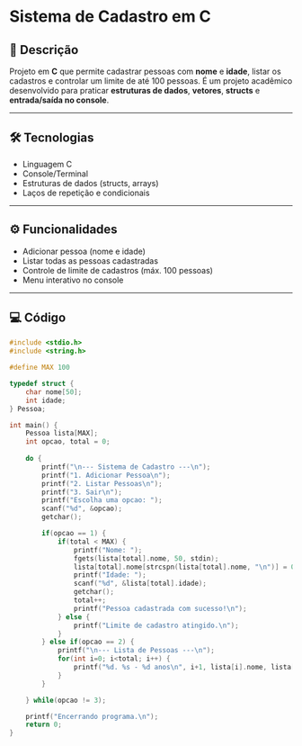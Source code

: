 # Sistema de Cadastro em C

## 📌 Descrição

Projeto em **C** que permite cadastrar pessoas com **nome** e **idade**, listar os cadastros e controlar um limite de até 100 pessoas.
É um projeto acadêmico desenvolvido para praticar **estruturas de dados**, **vetores**, **structs** e **entrada/saída no console**.

---

## 🛠 Tecnologias

* Linguagem C
* Console/Terminal
* Estruturas de dados (structs, arrays)
* Laços de repetição e condicionais

---

## ⚙ Funcionalidades

* Adicionar pessoa (nome e idade)
* Listar todas as pessoas cadastradas
* Controle de limite de cadastros (máx. 100 pessoas)
* Menu interativo no console

---

## 💻 Código

```c
#include <stdio.h>
#include <string.h>

#define MAX 100

typedef struct {
    char nome[50];
    int idade;
} Pessoa;

int main() {
    Pessoa lista[MAX];
    int opcao, total = 0;
    
    do {
        printf("\n--- Sistema de Cadastro ---\n");
        printf("1. Adicionar Pessoa\n");
        printf("2. Listar Pessoas\n");
        printf("3. Sair\n");
        printf("Escolha uma opcao: ");
        scanf("%d", &opcao);
        getchar();

        if(opcao == 1) {
            if(total < MAX) {
                printf("Nome: ");
                fgets(lista[total].nome, 50, stdin);
                lista[total].nome[strcspn(lista[total].nome, "\n")] = 0;
                printf("Idade: ");
                scanf("%d", &lista[total].idade);
                getchar();
                total++;
                printf("Pessoa cadastrada com sucesso!\n");
            } else {
                printf("Limite de cadastro atingido.\n");
            }
        } else if(opcao == 2) {
            printf("\n--- Lista de Pessoas ---\n");
            for(int i=0; i<total; i++) {
                printf("%d. %s - %d anos\n", i+1, lista[i].nome, lista[i].idade);
            }
        }

    } while(opcao != 3);

    printf("Encerrando programa.\n");
    return 0;
}
```
